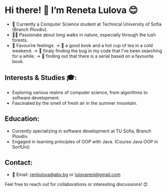 # Hi there! 👋 I’m Reneta Lulova 😊

- 🌿 Currently a Computer Science student at Technical University of Sofia (Branch Plovdiv).
- 🚶‍♀️ Passionate about long walks in nature, especially through the lush forests.
- 🥰 Favourire feelings:
  -> 📖 a good book and a hot cup of tea in a cold weekend.
  -> 🐞 finaly finding the bug in my code that I've been searching for a while.
  -> 🎥 finding out that there is a serial based on a favourite book. 

## Interests & Studies 🎓:
- Exploring various realms of computer science, from algorithms to software development.
- Fascinated by the smell of fresh air in the summer mountain.

## Education:
- Currently specializing in software development at TU Sofia, Branch Plovdiv.
- Engaged in learning principles of OOP with Java. (Course Java OOP in SorfUni)

## Contact:
- 📧 Email: renilulova@abv.bg or lulovareni@gmail.com

Feel free to reach out for collaborations or interesting discussions! 😊

<!---
RenetaLulova/RenetaLulova is a ✨ special ✨ repository because its `README.md` (this file) appears on your GitHub profile.
You can click the Preview link to take a look at your changes.
--->
